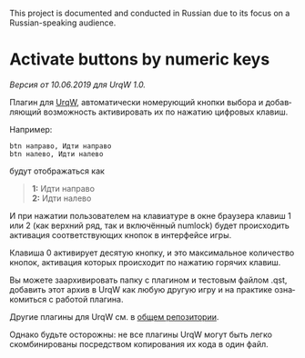This project is documented and conducted in Russian
due to its focus on a Russian-speaking audience.

<div lang="ru">

# Activate buttons by numeric keys

*Версия от 10.06.2019 для UrqW 1.0.*

Плагин для [UrqW](https://github.com/urqw/UrqW),
автоматически номерующий кнопки выбора
и добавляющий возможность активировать их по нажатию цифровых клавиш.

Например:

```urql
btn направо, Идти направо
btn налево, Идти налево
```

будут отображаться как

> **1:** Идти направо\
> **2:** Идти налево

И при нажатии пользователем на клавиатуре в окне браузера клавиш 1 или 2
(как верхний ряд, так и включённый numlock)
будет происходить активация соответствующих кнопок в интерфейсе игры.

Клавиша 0 активирует десятую кнопку, и это максимальное количество кнопок,
активация которых происходит по нажатию горячих клавиш.

Вы можете заархивировать папку с плагином и тестовым файлом .qst,
добавить этот архив в UrqW как любую другую игру
и на практике ознакомиться с работой плагина.

Другие плагины для UrqW см. в
[общем репозитории](https://github.com/urqw/plugins).

Однако будьте осторожны: не все плагины UrqW могут быть легко скомбинированы
посредством копирования их кода в один файл.

</div>